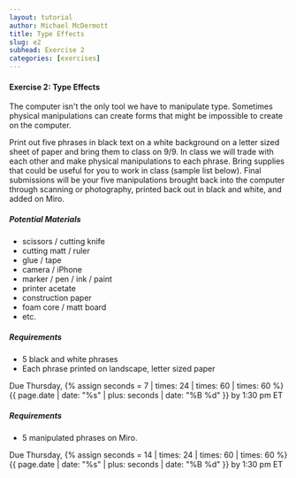 ```yaml
---
layout: tutorial
author: Michael McDermott
title: Type Effects
slug: e2
subhead: Exercise 2
categories: [exercises]
---
```

#### Exercise 2: Type Effects
The computer isn't the only tool we have to manipulate type. Sometimes physical manipulations can create forms that might be impossible to create on the computer.

Print out five phrases in black text on a white background on a letter sized sheet of paper and bring them to class on 9/9. In class we will trade with each other and make physical manipulations to each phrase. Bring supplies that could be useful for you to work in class (sample list below). Final submissions will be your five manipulations  brought back into the computer through scanning or photography, printed back out in black and white, and added on Miro.

##### Potential Materials
* scissors / cutting knife
* cutting matt / ruler
* glue / tape
* camera / iPhone
* marker / pen / ink / paint
* printer acetate
* construction paper
* foam core / matt board
* etc.

##### Requirements
* 5 black and white phrases
* Each phrase printed on landscape, letter sized paper

<span class="due">Due Thursday, {% assign seconds = 7 | times: 24 | times: 60 | times: 60 %}{{ page.date | date: "%s" | plus: seconds | date: "%B %d" }} by 1:30 pm ET</span>

##### Requirements
<!-- * 5 black and white manipulated phrases printed on letter. -->
* 5 manipulated phrases on Miro.

<span class="due">Due Thursday, {% assign seconds = 14 | times: 24 | times: 60 | times: 60 %}{{ page.date | date: "%s" | plus: seconds | date: "%B %d" }} by 1:30 pm ET</span>
